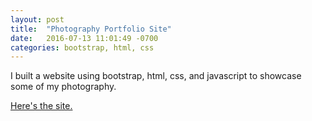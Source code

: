 ```yaml
---
layout: post
title:  "Photography Portfolio Site"
date:   2016-07-13 11:01:49 -0700
categories: bootstrap, html, css
---
```


I built a website using bootstrap, html, css, and javascript to showcase some of my photography.

[Here's the site.](/photo/)
